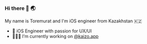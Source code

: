 ### Hi there 👋 🌏

My name is Toremurat and I'm iOS engineer from Kazakhstan 🇰🇿

- :iphone: iOS Engineer with passion for UX/UI
- 👨🏻‍💻 I’m currently working on <a href="https://apps.apple.com/app/kaizo-daily-habits-tracker/id1560062608">@kaizo.app</a>
